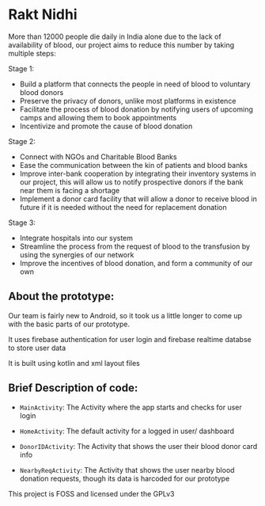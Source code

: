 # Rakt Nidhi

More than 12000 people die daily in India alone due to the lack of availability of blood, our project aims to reduce this number by taking multiple steps:

Stage 1:
- Build a platform that connects the people in need of blood to voluntary blood donors
- Preserve the privacy of donors, unlike most platforms in existence
- Facilitate the process of blood donation by notifying users of upcoming camps and allowing them to book appointments
- Incentivize and promote the cause of blood donation

Stage 2:
- Connect with NGOs and Charitable Blood Banks
- Ease the communication between the kin of patients and blood banks
- Improve inter-bank cooperation by integrating their inventory systems in our project, this will allow us to notify prospective donors if the bank near them is facing a shortage
- Implement a donor card facility that will allow a donor to receive blood in future if it is needed without the need for replacement donation

Stage 3:
- Integrate hospitals into our system
- Streamline the process from the request of blood to the transfusion by using the synergies of our network
- Improve the incentives of blood donation, and form a community of our own


## About the prototype:

Our team is fairly new to Android, so it took us a little longer to come up with the basic parts of our prototype.

It uses firebase authentication for user login and firebase realtime databse to store user data

It is built using kotlin and xml layout files

## Brief Description of code:

- `MainActivity`: The Activity where the app starts and checks for user login

- `HomeActivity`: The default activity for a logged in user/ dashboard

- `DonorIDActivity`: The Activity that shows the user their blood donor card info

- `NearbyReqActivity`: The Activity that shows the user nearby blood donation requests, though its data is harcoded for our prototype

This project is FOSS and licensed under the GPLv3